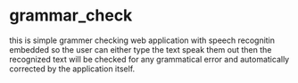 # grammar_check

this is simple grammer checking web application with speech recognitin embedded so the user can either type the text speak them out then the recognized text will be checked for any grammatical error and automatically corrected by the application itself.
